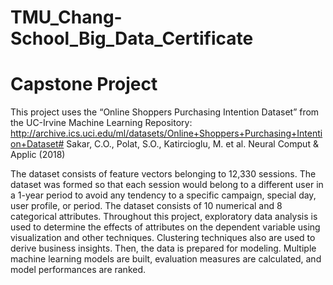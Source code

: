 # TMU_Chang-School_Big_Data_Certificate
# Capstone Project 

This project uses the  “Online Shoppers Purchasing Intention Dataset” from the UC-Irvine Machine Learning Repository:
http://archive.ics.uci.edu/ml/datasets/Online+Shoppers+Purchasing+Intention+Dataset#
Sakar, C.O., Polat, S.O., Katircioglu, M. et al. Neural Comput & Applic (2018)

The dataset consists of feature vectors belonging to 12,330 sessions. The dataset was formed so that each session would belong to a different user in a 1-year period to avoid any tendency to a specific campaign, special day, user profile, or period. The dataset consists of 10 numerical and 8 categorical attributes.
Throughout this project, exploratory data analysis is used to determine the effects of attributes on the dependent variable using visualization and other techniques. Clustering techniques also are used to derive business insights. Then, the data is prepared for modeling. Multiple machine learning models are built, evaluation measures are calculated, and model performances are ranked.
